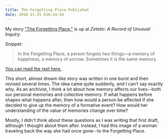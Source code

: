 ```yaml
---
title: The Forgetting Place Published
date: 2016-11-25 010:24:58
---
```



My story ["The Forgetting Place,"]( https://zeteticrecord.org/2016/11/the-forgetting-place/) is up at _Zetetic: A Record of Unusual Inquiry_.

Snippet:

> In the Forgetting Place, a person forgets two things—a memory of happiness, a memory of sorrow. Sometimes it is the same memory.

[You can read the rest here.]( https://zeteticrecord.org/2016/11/the-forgetting-place/)

This short, almost dream-like story was written in one burst and then revised several times. The idea came quite suddenly, and I can't say exactly why. As an archivist, I think a lot about how memory affects our lives--both our personal memories and collective memory. If what happens before shapes what happens after, then how would a person be affected if she decided to give up the memory of a formative event? How would her understanding of the value of memories change over time?

Mostly, I didn't think about these questions as I was writing that first draft, although I thought about them after. Instead, I had this image of a woman traveling back the way she had once gone--to the Forgetting Place.


